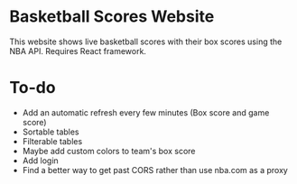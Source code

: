 # Basketball Scores Website

This website shows live basketball scores with their box scores using the NBA API. Requires React framework.

# To-do

- Add an automatic refresh every few minutes (Box score and game score)
- Sortable tables
- Filterable tables
- Maybe add custom colors to team's box score
- Add login
- Find a better way to get past CORS rather than use nba.com as a proxy
